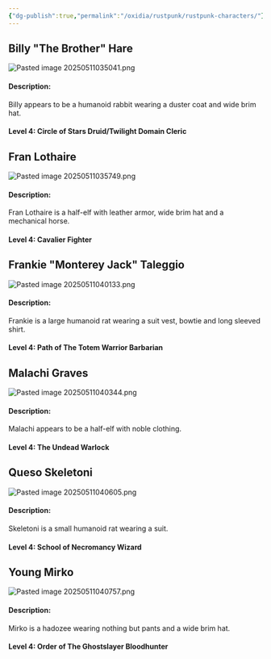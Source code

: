 ```yaml
---
{"dg-publish":true,"permalink":"/oxidia/rustpunk/rustpunk-characters/"}
---
```



## Billy "The Brother" Hare

![Pasted image 20250511035041.png](/img/user/Pasted%20image%2020250511035041.png)

#### Description:
Billy appears to be a humanoid rabbit wearing a duster coat and wide brim hat. 
#### Level 4: Circle of Stars Druid/Twilight Domain Cleric

## Fran Lothaire

![Pasted image 20250511035749.png](/img/user/Pasted%20image%2020250511035749.png)

#### Description:
Fran Lothaire is a half-elf with leather armor, wide brim hat and a mechanical horse.
#### Level 4: Cavalier Fighter

## Frankie "Monterey Jack" Taleggio

![Pasted image 20250511040133.png](/img/user/Pasted%20image%2020250511040133.png)

#### Description:
Frankie is a large humanoid rat wearing a suit vest, bowtie and long sleeved shirt.
#### Level 4: Path of The Totem Warrior Barbarian


## Malachi Graves

![Pasted image 20250511040344.png](/img/user/Pasted%20image%2020250511040344.png)

#### Description:
Malachi appears to be a half-elf with noble clothing.
#### Level 4: The Undead Warlock


## Queso Skeletoni

![Pasted image 20250511040605.png](/img/user/Pasted%20image%2020250511040605.png)

#### Description:
Skeletoni is a small humanoid rat wearing a suit.
#### Level 4: School of Necromancy Wizard


## Young Mirko

![Pasted image 20250511040757.png](/img/user/Pasted%20image%2020250511040757.png)

#### Description:
Mirko is a hadozee wearing nothing but pants and a wide brim hat.

#### Level 4: Order of The Ghostslayer Bloodhunter

